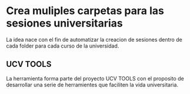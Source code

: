 # Crea muliples carpetas para las sesiones universitarias
La idea nace con el fin de automatizar la creacion de sesiones dentro de cada folder para cada curso de la universidad.

## UCV TOOLS
La herramienta forma parte del proyecto UCV TOOLS con el proposito de desarrollar una serie de herramientes que faciliten la vida universitaria.